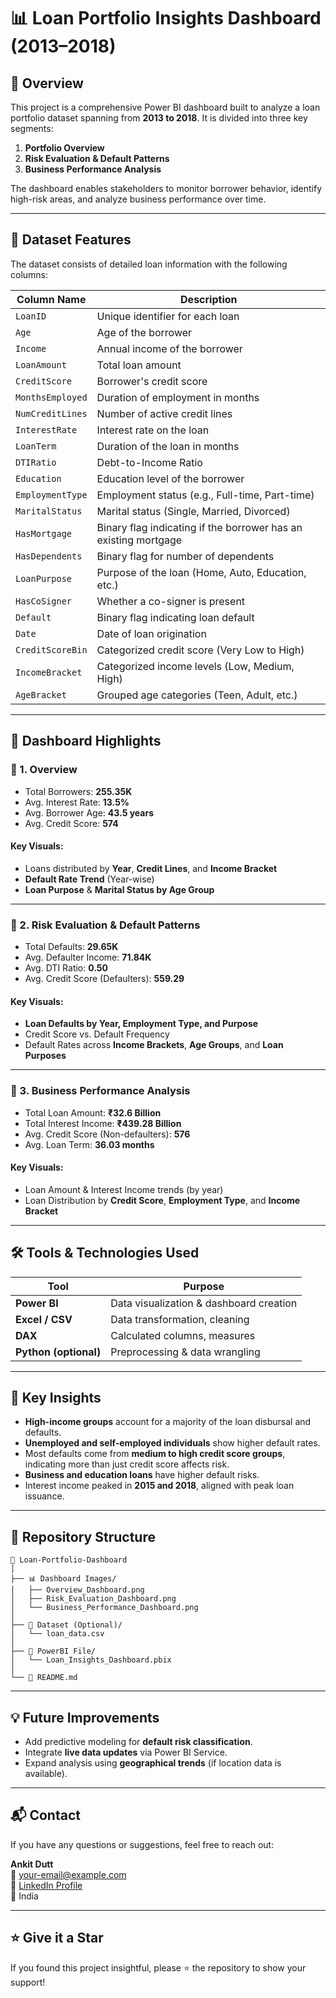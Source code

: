 # 📊 Loan Portfolio Insights Dashboard (2013–2018)

## 🧾 Overview

This project is a comprehensive Power BI dashboard built to analyze a loan portfolio dataset spanning from **2013 to 2018**. It is divided into three key segments:

1. **Portfolio Overview**
2. **Risk Evaluation & Default Patterns**
3. **Business Performance Analysis**

The dashboard enables stakeholders to monitor borrower behavior, identify high-risk areas, and analyze business performance over time.

---

## 📁 Dataset Features

The dataset consists of detailed loan information with the following columns:

| Column Name         | Description |
|---------------------|-------------|
| `LoanID`            | Unique identifier for each loan |
| `Age`               | Age of the borrower |
| `Income`            | Annual income of the borrower |
| `LoanAmount`        | Total loan amount |
| `CreditScore`       | Borrower's credit score |
| `MonthsEmployed`    | Duration of employment in months |
| `NumCreditLines`    | Number of active credit lines |
| `InterestRate`      | Interest rate on the loan |
| `LoanTerm`          | Duration of the loan in months |
| `DTIRatio`          | Debt-to-Income Ratio |
| `Education`         | Education level of the borrower |
| `EmploymentType`    | Employment status (e.g., Full-time, Part-time) |
| `MaritalStatus`     | Marital status (Single, Married, Divorced) |
| `HasMortgage`       | Binary flag indicating if the borrower has an existing mortgage |
| `HasDependents`     | Binary flag for number of dependents |
| `LoanPurpose`       | Purpose of the loan (Home, Auto, Education, etc.) |
| `HasCoSigner`       | Whether a co-signer is present |
| `Default`           | Binary flag indicating loan default |
| `Date`              | Date of loan origination |
| `CreditScoreBin`    | Categorized credit score (Very Low to High) |
| `IncomeBracket`     | Categorized income levels (Low, Medium, High) |
| `AgeBracket`        | Grouped age categories (Teen, Adult, etc.) |

---

## 📌 Dashboard Highlights

### 🔵 1. Overview
- Total Borrowers: **255.35K**
- Avg. Interest Rate: **13.5%**
- Avg. Borrower Age: **43.5 years**
- Avg. Credit Score: **574**

#### Key Visuals:
- Loans distributed by **Year**, **Credit Lines**, and **Income Bracket**
- **Default Rate Trend** (Year-wise)
- **Loan Purpose** & **Marital Status by Age Group**

---

### 🔴 2. Risk Evaluation & Default Patterns
- Total Defaults: **29.65K**
- Avg. Defaulter Income: **71.84K**
- Avg. DTI Ratio: **0.50**
- Avg. Credit Score (Defaulters): **559.29**

#### Key Visuals:
- **Loan Defaults by Year, Employment Type, and Purpose**
- Credit Score vs. Default Frequency
- Default Rates across **Income Brackets**, **Age Groups**, and **Loan Purposes**

---

### 🔵 3. Business Performance Analysis
- Total Loan Amount: **₹32.6 Billion**
- Total Interest Income: **₹439.28 Billion**
- Avg. Credit Score (Non-defaulters): **576**
- Avg. Loan Term: **36.03 months**

#### Key Visuals:
- Loan Amount & Interest Income trends (by year)
- Loan Distribution by **Credit Score**, **Employment Type**, and **Income Bracket**

---

## 🛠️ Tools & Technologies Used

| Tool      | Purpose                              |
|-----------|--------------------------------------|
| **Power BI** | Data visualization & dashboard creation |
| **Excel / CSV** | Data transformation, cleaning |
| **DAX** | Calculated columns, measures |
| **Python (optional)** | Preprocessing & data wrangling |

---

## 🚀 Key Insights

- **High-income groups** account for a majority of the loan disbursal and defaults.
- **Unemployed and self-employed individuals** show higher default rates.
- Most defaults come from **medium to high credit score groups**, indicating more than just credit score affects risk.
- **Business and education loans** have higher default risks.
- Interest income peaked in **2015 and 2018**, aligned with peak loan issuance.

---

## 📂 Repository Structure

```
📁 Loan-Portfolio-Dashboard
│
├── 📊 Dashboard Images/
│   ├── Overview_Dashboard.png
│   ├── Risk_Evaluation_Dashboard.png
│   └── Business_Performance_Dashboard.png
│
├── 📄 Dataset (Optional)/
│   └── loan_data.csv
│
├── 📁 PowerBI File/
│   └── Loan_Insights_Dashboard.pbix
│
└── 📄 README.md
```

---

## 💡 Future Improvements

- Add predictive modeling for **default risk classification**.
- Integrate **live data updates** via Power BI Service.
- Expand analysis using **geographical trends** (if location data is available).

---

## 📬 Contact

If you have any questions or suggestions, feel free to reach out:

**Ankit Dutt**  
📧 your-email@example.com  
🔗 [LinkedIn Profile](https://www.linkedin.com/in/yourprofile)  
📍 India  

---

## ⭐️ Give it a Star

If you found this project insightful, please ⭐ the repository to show your support!